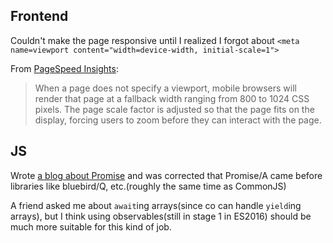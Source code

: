 ## Frontend

Couldn't make the page responsive until I realized I forgot about `<meta name=viewport content="width=device-width, initial-scale=1">`

From [PageSpeed Insights](https://developers.google.com/speed/docs/insights/ConfigureViewport?hl=en):

> When a page does not specify a viewport, mobile browsers will render that page at a fallback width ranging from 800 to 1024 CSS pixels. The page scale factor is adjusted so that the page fits on the display, forcing users to zoom before they can interact with the page.

## JS

Wrote [a blog about Promise](http://alinode.aliyun.com/blog/5) and was corrected that Promise/A came before libraries like bluebird/Q, etc.(roughly the same time as CommonJS)

A friend asked me about `await`ing arrays(since co can handle `yield`ing arrays), but I think using observables(still in stage 1 in ES2016) should be much more suitable for this kind of job.
